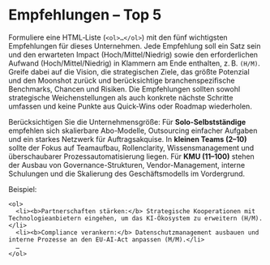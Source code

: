 # Empfehlungen – Top 5

Formuliere eine HTML‑Liste (`<ol>…</ol>`) mit den fünf wichtigsten Empfehlungen für dieses Unternehmen. Jede Empfehlung soll ein Satz sein und den erwarteten Impact (Hoch/Mittel/Niedrig) sowie den erforderlichen Aufwand (Hoch/Mittel/Niedrig) in Klammern am Ende enthalten, z. B. `(H/M)`. Greife dabei auf die Vision, die strategischen Ziele, das größte Potenzial und den Moonshot zurück und berücksichtige branchenspezifische Benchmarks, Chancen und Risiken. Die Empfehlungen sollten sowohl strategische Weichenstellungen als auch konkrete nächste Schritte umfassen und keine Punkte aus Quick‑Wins oder Roadmap wiederholen.


Berücksichtigen Sie die Unternehmensgröße: Für <b>Solo-Selbstständige</b> empfehlen sich skalierbare Abo-Modelle, Outsourcing einfacher Aufgaben und ein starkes Netzwerk für Auftragsakquise.
In <b>kleinen Teams (2–10)</b> sollte der Fokus auf Teamaufbau, Rollenclarity, Wissensmanagement und überschaubarer Prozessautomatisierung liegen.
Für <b>KMU (11–100)</b> stehen der Ausbau von Governance-Strukturen, Vendor-Management, interne Schulungen und die Skalierung des Geschäftsmodells im Vordergrund.

Beispiel:

```
<ol>
  <li><b>Partnerschaften stärken:</b> Strategische Kooperationen mit Technologieanbietern eingehen, um das KI‑Ökosystem zu erweitern (H/M).</li>
  <li><b>Compliance verankern:</b> Datenschutzmanagement ausbauen und interne Prozesse an den EU-AI-Act anpassen (M/M).</li>
  …
</ol>
```